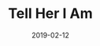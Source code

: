---
title: Tell Her I Am
titleID: tell-her-i-am-obrien.md
key: DMix
rhythm: jig
date: 2019-02-12
location: Other
tags: obrien
regtuneoftheweek:
slowtuneoftheweek:
mp3_file:
mp3_source:
mp3_licence:
mp3_url:
alt_mp3_url:
source: Wellington
abc_source: Wellington Tunebook Collection
abc_url: /tunebooks/other/obrien.pdf
abc: |
    X:48
    T:Tell Her I Am
    C:Trad, arr. Paddy O'Brien
    R:jig
    I:speed 350
    M:6/8
    K:DMix
    B/2d/2|edB GFG|DED GFG|DED ~c2A|BGE EBd|
    edB GFG|DED GFG|AGF GBA|GFE D2:|
    d|BAB dBG|BAB dBG|ABA ABA|AGF E2d|
    BAB deg|age ~d2B|BAF GBA|GFE D2:|
    d|:efg efg|dBG AGE|~A2 a aga|bag ~e2 d|1\
    efg efg|dBG AGE|agf gba|gfe d^cd:|2\
    def gba|gfe ~d2B|BAF GBA|GFE D2||
    
    

---